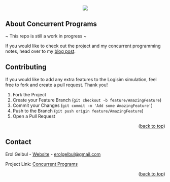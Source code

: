 # <div id="top"></div>

<div style="text-align:center"><img src="images/cover.jpg" /></div>

<!-- ABOUT THE PROJECT -->
## About Concurrent Programs
~ This repo is still a work in progress ~

If you would like to check out the project and my concurrent programming notes, head over to my [blog post](http://erolgelbul.com/project-blog/concurrent-programs).


<!-- CONTRIBUTING -->
## Contributing

If you would like to add any extra features to the Logisim simulation, feel free to fork and create a pull request. Thank you!

1. Fork the Project
2. Create your Feature Branch (`git checkout -b feature/AmazingFeature`)
3. Commit your Changes (`git commit -m 'Add some AmazingFeature'`)
4. Push to the Branch (`git push origin feature/AmazingFeature`)
5. Open a Pull Request

<p align="right">(<a href="#top">back to top</a>)</p>




<!-- CONTACT -->
## Contact

Erol Gelbul - [Website](erolgelbul.com) - erolgelbul@gmail.com

Project Link: [Concurrent Programs](https://github.com/ErolGelbul/concurrent_programs/)

<p align="right">(<a href="#top">back to top</a>)</p>

